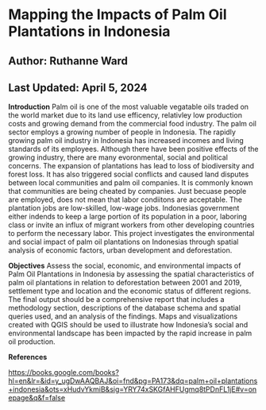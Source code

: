 # Mapping the Impacts of Palm Oil Plantations in Indonesia
## Author: Ruthanne Ward
## Last Updated: April 5, 2024

**Introduction**
Palm oil is one of the most valuable vegatable oils traded on the world market due to its land use efficency, relativley low production costs and growing demand from the commercial food industry. The palm oil sector employs a growing number of people in Indonesia. The rapidly growing palm oil industry in Indonesia has increased incomes and living standards of its employees. Although there have been positive effects of the growing industry, there are many evoronmental, social and political concerns. The expansion of plantations has lead to loss of biodiversity and forest loss. It has also triggered social conflicts and caused land disputes between local communities and palm oil companies. It is commonly known that communities are being cheated by companies. Just becuase people are employed, does not mean that labor condiitons are acceptable. The plantation jobs are low-skilled, low-wage jobs. Indonesias government either indends to keep a large portion of its population in a poor, laboring class or invite an influx of migrant workers from other developing countries to perform the necessary labor. This project investigates the environmental and social impact of palm oil plantations on Indonesias through spatial analysis of economic factors, urban development and deforestation.  


**Objectives**
Assess the social, economic, and environmental impacts of Palm Oil Plantations in Indonesia by assessing the spatial characteristics of palm oil plantations in relation to deforestation between 2001 and 2019, settlement type and location and the economic status of different regions. The final output should be a comprehensive report that includes a methodology section, descriptions of the database schema and spatial queries used, and an analysis of the findings. Maps and visualizations created with QGIS should be used to illustrate how Indonesia’s social and environmental landscape has been impacted by the rapid increase in palm oil production.

**References**

https://books.google.com/books?hl=en&lr=&id=y_ugDwAAQBAJ&oi=fnd&pg=PA173&dq=palm+oil+plantations+indonesia&ots=xHudvYkmiB&sig=YRY74xSKGfAHFUgmq8tPDnFL1jE#v=onepage&q&f=false
